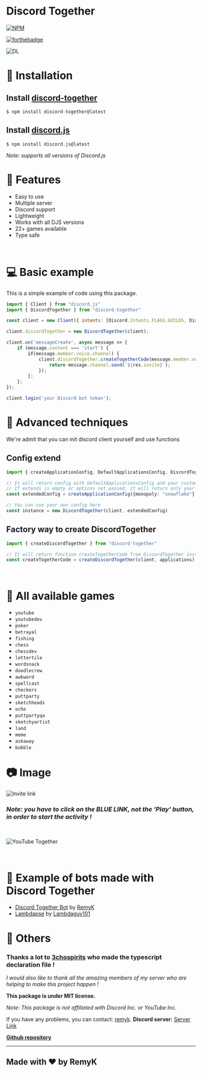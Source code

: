 <p align="center">
<h1><strong>Discord Together</strong></h1>

[![NPM](https://nodei.co/npm/discord-together.png)](https://nodei.co/npm/discord-together/)

[![forthebadge](https://forthebadge.com/images/badges/made-with-javascript.svg)](https://forthebadge.com)

![DL](https://img.shields.io/npm/dt/discord-together?style=for-the-badge)
</p>

# 🔩 Installation
## Install [discord-together](https://www.npmjs.com/package/discord-together)
```
$ npm install discord-together@latest
```

## Install [discord.js](https://www.npmjs.com/package/discord.js)
```
$ npm install discord.js@latest
```
*Note: supports all versions of Discord.js*

# 🔑 Features
- Easy to use
- Multiple server
- Discord support
- Lightweight
- Works with all DJS versions
- 22+ games available
- Type safe

<br/>

# 💻 Basic example
This is a simple example of code using this package.

```js
import { Client } from "discord.js"
import { DiscordTogether } from "discord-together"

const client = new Client({ intents: [Discord.Intents.FLAGS.GUILDS, Discord.Intents.FLAGS.GUILD_MESSAGES] });

client.discordTogether = new DiscordTogether(client);

client.on('messageCreate', async message => {
    if (message.content === 'start') {
        if(message.member.voice.channel) {
            client.discordTogether.createTogetherCode(message.member.voice.channel.id, 'sketchheads').then(async res => {
                return message.channel.send(`${res.invite}`);
            });
        };
    };
});

client.login('your Discord bot token');
```

# 🥷 Advanced techniques

We're admit that you can init discord client yourself and use functions

## Config extend

```ts
import { createApplicationConfig, DefaultApplicationsConfig, DiscordTogether } from "discord-together"

// It will return config with DefaultApplicationsConfig and your custom options
// If extends is empty or options not passed, it will return only your custom
const extendedConfig = createApplicationConfig({monopoly: "snowflake"}, {extends: [DefaultApplicationsConfig]})

// You can use your own config here
const instance = new DiscordTogether(client, extendedConfig)
```

## Factory way to create DiscordTogether

```ts
import { createDiscordTogether } from "discord-together"

// It will return function createTogetherCode from DiscordTogether instance
const createTogetherCode = createDiscordTogether(client, applications)
```
<br/>

# 🔨 All available games
 - `youtube`
 - `youtubedev`
 - `poker`
 - `betrayal`
 - `fishing`
 - `chess`
 - `chessdev`
 - `lettertile`
 - `wordsnack`
 - `doodlecrew`
 - `awkword`
 - `spellcast`
 - `checkers`
 - `puttparty`
 - `sketchheads`
 - `ocho`
 - `puttpartyqa`
 - `sketchyartist`
 - `land`
 - `meme`
 - `askaway`
 - `bobble`


# 📷 Image

![Invite link](https://media.discordapp.net/attachments/835896457454026802/837968506846183474/2021-05-01_10h26_17.png)

### *Note: you have to click on the BLUE LINK, not the 'Play' button, in order to start the activity !*

<br/>

![YouTube Together](https://media.discordapp.net/attachments/835896457454026802/837968510843093033/2021-05-01_10h27_31.png?width=1229&height=676)

<br/>

# 🌌 Example of bots made with Discord Together
- [Discord Together Bot](https://github.com/RemyK888/discord-together-bot) by [RemyK](https://github.com/RemyK888)
- [Lambdapse](https://github.com/lambdagit101/lambdapse) by [Lambdaguy101](https://github.com/lambdagit101)

# 🚀 Others

### **Thanks a lot to [3chospirits](https://github.com/3chospirits) who made the typescript declaration file !**

*I would also like to thank all the amazing members of my server who are helping to make this project happen !*

**This package is under MIT license.**

*Note: This package is not affiliated with Discord Inc. or YouTube Inc.*

If you have any problems, you can contact: [remyk](https://discord.com/users/509397999924019211).
**Discord server:** [Server Link](https://discord.gg/GK8jFXkybz)

[**Github repository**](https://github.com/RemyK888/discord-together)

<hr>

## **Made with ❤ by RemyK**
